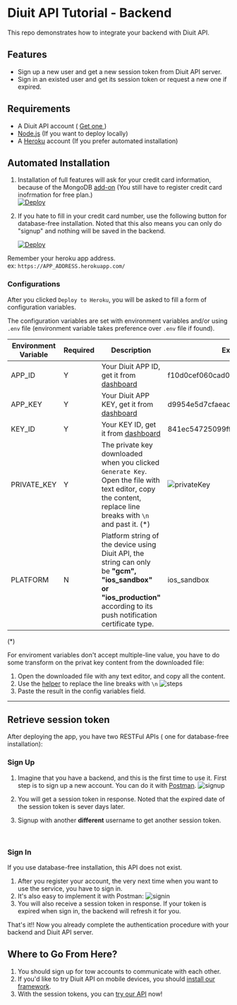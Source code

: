 # Diuit API Tutorial - Backend

This repo demonstrates how to integrate your backend with Diuit API.

## Features

* Sign up a new user and get a new session token from Diuit API server.
* Sign in an existed user and get its session token or request a new one if expired.

## Requirements

* A Diuit API account ( [Get one ](https://developer.diuit.com/))
* [Node.js](http://nodejs.org/) (If you want to deploy locally)
* A [Heroku](https://www.heroku.com/) account (If you prefer automated installation)

## Automated Installation

1. Installation of full features will ask for your credit card information, because of the MongoDB [add-on](https://elements.heroku.com/addons/mongolab) (You still have to register credit card inofrmation for free plan.)  
    [![Deploy](https://www.herokucdn.com/deploy/button.svg)](https://heroku.com/deploy)

2. If you hate to fill in your credit card number, use the following button for database-free installation. Noted that this also means you can only do "signup" and nothing will be saved in the backend.

   [![Deploy](https://www.herokucdn.com/deploy/button.svg)](https://heroku.com/deploy?template=https://github.com/Diuit/DUChatServerDemo/tree/noDatabase)



Remember your heroku app address. ex: `https://APP_ADDRESS.herokuapp.com/`

### Configurations

After you clicked `Deploy to Heroku`, you will be asked to fill a form of configuration variables.

The configuration variables are set with environment variables and/or using `.env` file (environment variable takes preference over `.env` file if found).



| Environment Variable | Required | Description                              | Example                                  |
| -------------------- | -------- | ---------------------------------------- | ---------------------------------------- |
| APP_ID               | Y        | Your Diuit APP ID, get it from [dashboard](https://developer.diuit.com/dashboard) | f10d0cef060cad00798a215943b8a99a         |
| APP_KEY              | Y        | Your Diuit APP KEY, get it from [dashboard](https://developer.diuit.com/dashboard) | d9954e5d7cfaeac96b8296654b118a6f         |
| KEY_ID               | Y        | Your KEY ID, get it from [dashboard](https://developer.diuit.com/dashboard) | 841ec54725099ff1c04f67c3f0971314         |
| PRIVATE_KEY          | Y        | The private key downloaded when you clicked `Generate Key`. Open the file with text editor, copy the content, replace line breaks with `\n` and past it. (*) | ![privateKey](http://i.imgur.com/vt7FFah.png) |
| PLATFORM             | N        | Platform string of the device using Diuit API, the string can only be **"gcm", "ios_sandbox" or "ios_production"** according to its push notification certificate type. | ios_sandbox                              |



(*)

For enviroment variables don't accept multiple-line value, you have to do some transform on the privat key content from the downloaded file:

1. Open the downloaded file with any text editor, and copy all the content.
2. Use the [helper](http://www.gillmeister-software.com/online-tools/text/remove-line-breaks.aspx) to replace the line breaks with `\n`
   ![steps](http://api.diuit.com/images/replace_steps.png)
3. Paste the result in the config variables field.


---



## Retrieve session token

After deploying the app, you have two RESTFul APIs ( one for database-free installation):

### Sign Up

1. Imagine that you have a backend, and this is the first time to use it. First step is to sign up a new account. You can do it with [Postman](https://chrome.google.com/webstore/detail/postman/fhbjgbiflinjbdggehcddcbncdddomop).
   ![signup](http://api.diuit.com/images/signup_postman_example.png)

2. You will get a session token in response. Noted that the expired date of the session token is sever days later.

3. Signup with another **different** username to get another session token.

   ​

### Sign In

If you use database-free installation, this API does not exist.

1.  After you register your account, the very next time when you want to use the service, you have to sign in.
2. It's also easy to implement it with Postman:
   ![signin](http://api.diuit.com/images/signin_postman_example.png)
3. You will also receive a session token in response. If your token is expired when sign in, the backend will refresh it for you.



That's it!! Now you already complete the authentication procedure with your backend and Diuit API server.

## Where to Go From Here?

1. You should sign up for tow accounts to communicate with each other.
2. If you'd like to try Diuit API on mobile devices, you should [install our framework](http://api.diuit.com/doc/en/guideline.html#getting-started).
3. With the session tokens, you can [try our API](http://api.diuit.com/doc/en/guideline.html#real-time-communication) now!